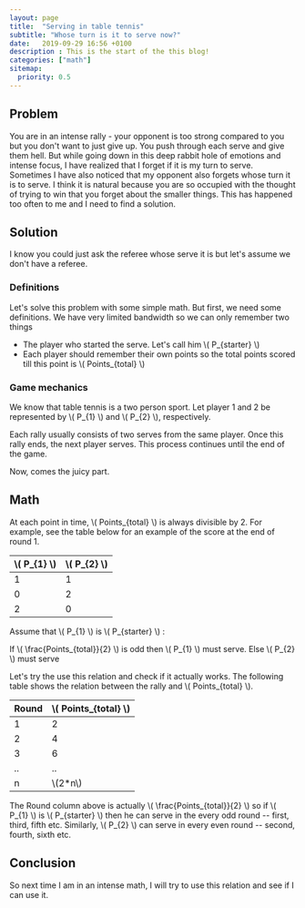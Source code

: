 ```yaml
---
layout: page
title:  "Serving in table tennis"
subtitle: "Whose turn is it to serve now?"
date:   2019-09-29 16:56 +0100
description : This is the start of the this blog!
categories: ["math"]
sitemap:
  priority: 0.5
---
```



<script type="text/javascript" async src='https://cdnjs.cloudflare.com/ajax/libs/mathjax/2.7.2/MathJax.js?config=TeX-MML-AM_CHTML'></script>

## Problem
You are in an intense rally - your opponent is too strong compared to you but you don't want to just give up. You push through each serve and give them hell. But while going down in this deep rabbit hole of emotions and intense focus, I have realized that I forget if it is my turn to serve. Sometimes I have also noticed that my opponent also forgets whose turn it is to serve. I think it is natural because you are so occupied with the thought of trying to win that you forget about the smaller things. This has happened too often to me and I need to find a solution.

## Solution
I know you could just ask the referee whose serve it is but let's assume we don't have a referee.

### Definitions
Let's solve this problem with some simple math. But first, we need some definitions. We have very limited bandwidth so we can only remember two things

 * The player who started the serve. Let's call him \\( P_{starter} \\)
 * Each player should remember their own points so the total points scored till this point is \\( Points_{total} \\)

### Game mechanics

We know that table tennis is a two person sport. Let player 1 and 2 be represented by \\( P_{1} \\) and \\( P_{2} \\), respectively.

Each rally usually consists of two serves from the same player. Once this rally ends, the next player serves. This process continues until the end of the game.

Now, comes the juicy part.

## Math
At each point in time, \\( Points_{total} \\) is always divisible by 2. For example, see the table below for an example of the score at the end of round 1.

| \\( P_{1} \\) 	| \\( P_{2} \\)  	|
|-----------------|---------------	|
|1|1|
|0|2|
|2|0|

Assume that \\( P_{1} \\) is \\( P_{starter} \\) :

  If \\( \frac{Points_{total}}{2} \\) is odd then \\( P_{1} \\) must serve.
  Else \\( P_{2} \\) must serve

Let's try the use this relation and check if it actually works. The following table shows the relation between the rally and \\( Points_{total} \\).

|Round| \\( Points_{total} \\)|
|-----|-----------------------|
|1|2|
|2|4|
|3|6|
|..|..|
|n|\\(2*n\\)|

The Round column above is actually \\( \frac{Points_{total}}{2} \\) so if \\( P_{1} \\) is \\( P_{starter} \\)  then he can serve in the every odd round -- first, third, fifth etc. Similarly, \\( P_{2} \\) can serve in every even round -- second, fourth, sixth etc.

## Conclusion

So next time I am in an intense math, I will try to use this relation and see if I can use it.
